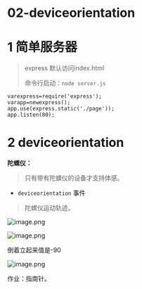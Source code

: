 # 02-deviceorientation 
# 1 简单服务器

> express 默认访问index.html
> 
> 
> 
> 
> 命令行启动：`node server.js`

    varexpress=require('express');
    varapp=newexpress();
    app.use(express.static('./page'));
    app.listen(80);

# 2 deviceorientation

**陀螺仪：**

> 只有带有陀螺仪的设备才支持体感。

- `deviceorientation` 事件

> 陀螺仪运动轨迹。

![image.png](data/img/1601300453646-2bd3429c-5aeb-4909-88b5-2611d2e02d47.png)

![image.png](data/img/1601300775312-e1a7b225-be63-431d-9ffd-51377b576db1.png)

倒着立起来值是-90 

![image.png](data/img/1601301016239-3ffe5819-836f-4dc6-a9a8-5d489b9043f1.png)

作业：指南针。